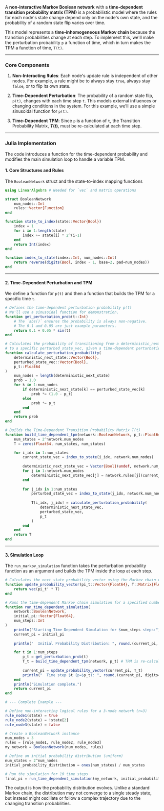 A **non-interactive Markov Boolean network** with a **time-dependent transition probability matrix (TPM)** is a probabilistic model where the rules for each node's state change depend only on the node's own state, and the probability of a random state flip varies over time.

This model represents a **time-inhomogeneous Markov chain** because the transition probabilities change at each step. To implement this, we'll make the perturbation probability `p` a function of time, which in turn makes the TPM a function of time, `T(t)`.

-----

### Core Components

1.  **Non-Interacting Rules**: Each node's update rule is independent of other nodes. For example, a rule might be to always stay `true`, always stay `false`, or to flip its own state.

2.  **Time-Dependent Perturbation**: The probability of a random state flip, `p(t)`, changes with each time step `t`. This models external influences or changing conditions in the system. For this example, we'll use a simple sinusoidal function for `p(t)`.

3.  **Time-Dependent TPM**: Since `p` is a function of `t`, the Transition Probability Matrix, **$T(t)$**, must be re-calculated at each time step.

-----

### Julia Implementation

The code introduces a function for the time-dependent probability and modifies the main simulation loop to handle a variable TPM.

#### 1\. Core Structures and Rules

The `BooleanNetwork` struct and the state-to-index mapping functions

```julia
using LinearAlgebra # Needed for `vec` and matrix operations

struct BooleanNetwork
    num_nodes::Int
    rules::Vector{Function}
end

function state_to_index(state::Vector{Bool})
    index = 1
    for i in 1:length(state)
        index += state[i] * 2^(i-1)
    end
    return Int(index)
end

function index_to_state(index::Int, num_nodes::Int)
    return reverse(digits(Bool, index - 1, base=2, pad=num_nodes))
end
```

-----

#### 2\. Time-Dependent Perturbation and TPM

We define a function for `p(t)` and then a function that builds the TPM for a specific time `t`.

```julia
# Defines the time-dependent perturbation probability p(t)
# We'll use a sinusoidal function for demonstration.
function get_perturbation_prob(t::Int)
    # The `abs()` ensures the probability is always non-negative.
    # The 0.1 and 0.05 are just example parameters.
    return 0.1 + 0.05 * sin(t)
end

# Calculates the probability of transitioning from a deterministic_next_state
# to a specific perturbed_state_vec, given a time-dependent perturbation probability `p(t)`.
function calculate_perturbation_probability(
    deterministic_next_state::Vector{Bool},
    perturbed_state_vec::Vector{Bool},
    p_t::Float64
)
    num_nodes = length(deterministic_next_state)
    prob = 1.0
    for k in 1:num_nodes
        if deterministic_next_state[k] == perturbed_state_vec[k]
            prob *= (1.0 - p_t)
        else
            prob *= p_t
        end
    end
    return prob
end

# Builds the Time-Dependent Transition Probability Matrix T(t)
function build_time_dependent_tpm(network::BooleanNetwork, p_t::Float64)
    num_states = 2^network.num_nodes
    T = zeros(Float64, num_states, num_states)

    for i_idx in 1:num_states
        current_state_vec = index_to_state(i_idx, network.num_nodes)
        
        deterministic_next_state_vec = Vector{Bool}(undef, network.num_nodes)
        for j in 1:network.num_nodes
            deterministic_next_state_vec[j] = network.rules[j](current_state_vec)
        end
        
        for j_idx in 1:num_states
            perturbed_state_vec = index_to_state(j_idx, network.num_nodes)
            
            T[i_idx, j_idx] = calculate_perturbation_probability(
                deterministic_next_state_vec,
                perturbed_state_vec,
                p_t
            )
        end
    end
    return T
end
```

-----

#### 3\. Simulation Loop

The `run_markov_simulation` function takes the perturbation probability function as an argument and builds the TPM inside the loop at each step.

```julia
# Calculates the next state probability vector using the Markov chain equation
function update_probability_vector(pi_t::Vector{Float64}, T::Matrix{Float64})
    return vec(pi_t' * T)
end

# Runs the time-dependent Markov chain simulation for a specified number of steps
function run_time_dependent_simulation(
    network::BooleanNetwork,
    initial_pi::Vector{Float64},
    num_steps::Int
)
    println("Starting Time-Dependent Simulation for $num_steps steps:")
    current_pi = initial_pi
    
    println("  Initial Probability Distribution: ", round.(current_pi, digits=4))

    for t in 1:num_steps
        p_t = get_perturbation_prob(t)
        T_t = build_time_dependent_tpm(network, p_t) # TPM is re-calculated for each time step
        
        current_pi = update_probability_vector(current_pi, T_t)
        println("  Time step $t (p=$p_t): ", round.(current_pi, digits=4))
    end
    println("Simulation complete.")
    return current_pi
end

# --- Complete Example ---

# Define non-interacting logical rules for a 3-node network (n=3)
rule_node1(state) = true
rule_node2(state) = !state[2]
rule_node3(state) = false

# Create a BooleanNetwork instance
num_nodes = 3
rules = [rule_node1, rule_node2, rule_node3]
my_network = BooleanNetwork(num_nodes, rules)

# Define an initial probability distribution (uniform)
num_states = 2^num_nodes
initial_probability_distribution = ones(num_states) / num_states

# Run the simulation for 10 time steps
final_pi = run_time_dependent_simulation(my_network, initial_probability_distribution, 10)
```

The output is how the probability distribution evolves. Unlike a standard Markov chain, the distribution may not converge to a single steady state, but instead might oscillate or follow a complex trajectory due to the changing transition probabilities.
